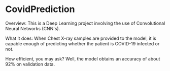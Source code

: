 # CovidPrediction

Overview: This is a Deep Learning project involving the use of Convolutional Neural Networks (CNN's).

What it does: When Chest X-ray samples are provided to the model, it is capable enough of predicting whether the patient is COVID-19 infected or not.

How efficient, you may ask? Well, the model obtains an accuracy of about 92% on validation data.
